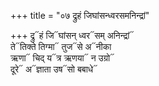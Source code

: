 +++
title = "०७ द्रुहं जिघांसन्ध्वरसमनिन्द्रां"

+++
द्रु᳓हं जि᳓घांसन् ध्वर᳓सम् अनिन्द्रां᳓  
ते᳓तिक्ते तिग्मा᳓ तुज᳓से अ᳓नीका  
ऋणा᳓ चिद् य᳓त्र ऋणया᳓ न उग्रो᳓  
दूरे᳓ अ᳓ज्ञाता उष᳓सो बबाधे᳓
